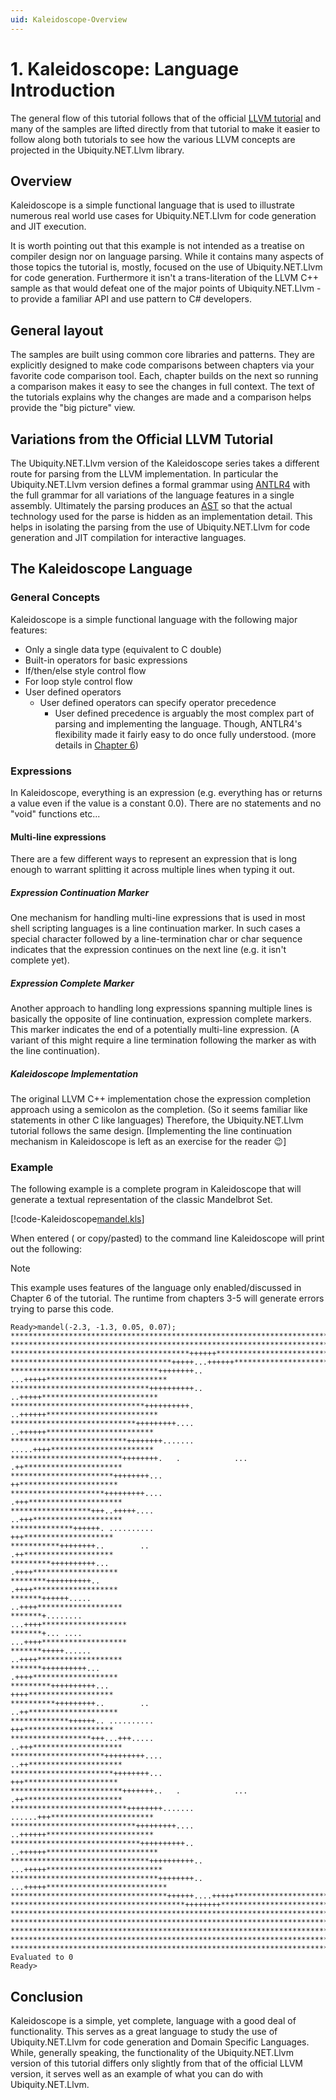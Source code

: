 ```yaml
---
uid: Kaleidoscope-Overview
---
```



# 1. Kaleidoscope: Language Introduction
The general flow of this tutorial follows that of the official
[LLVM tutorial](http://releases.llvm.org/6.0.1/docs/tutorial/LangImpl01.html)
and many of the samples are lifted directly from that tutorial to make it easier to follow
along both tutorials to see how the various LLVM concepts are projected in the Ubiquity.NET.Llvm library.

## Overview
Kaleidoscope is a simple functional language that is used to illustrate numerous real world
use cases for Ubiquity.NET.Llvm for code generation and JIT execution.

It is worth pointing out that this example is not intended as a treatise on compiler design nor
on language parsing. While it contains many aspects of those topics the tutorial is, mostly, focused
on the use of Ubiquity.NET.Llvm for code generation. Furthermore it isn't a trans-literation of the LLVM C++
sample as that would defeat one of the major points of Ubiquity.NET.Llvm - to provide a familiar API and
use pattern to C# developers.

## General layout
The samples are built using common core libraries and patterns. They are explicitly designed to
make code comparisons between chapters via your favorite code comparison tool. Each, chapter builds
on the next so running a comparison makes it easy to see the changes in full context. The text of
the tutorials explains why the changes are made and a comparison helps provide the "big picture"
view.

## Variations from the Official LLVM Tutorial
The Ubiquity.NET.Llvm version of the Kaleidoscope series takes a different route for parsing from the
LLVM implementation. In particular the Ubiquity.NET.Llvm version defines a formal grammar using
[ANTLR4](http://antlr.org) with the full grammar for all variations of the language features in
a single assembly. Ultimately the parsing produces an [AST](xref:Kaleidoscope-AST) so that the actual
technology used for the parse is hidden as an implementation detail. This helps in isolating the parsing
from the use of Ubiquity.NET.Llvm for code generation and JIT compilation for interactive languages.

## The Kaleidoscope Language
### General Concepts
Kaleidoscope is a simple functional language with the following major features:

* Only a single data type (equivalent to C double)
* Built-in operators for basic expressions
* If/then/else style control flow
* For loop style control flow
* User defined operators
  - User defined operators can specify operator precedence
    - User defined precedence is arguably the most complex part of parsing and implementing the language.
      Though, ANTLR4's flexibility made it fairly easy to do once fully understood. (more details in
      [Chapter 6](xref:Kaleidoscope-ch6))

### Expressions
In Kaleidoscope, everything is an expression (e.g. everything has or returns a value even if the value
is a constant 0.0). There are no statements and no "void" functions etc...

#### Multi-line expressions
There are a few different ways to represent an expression that is long enough to warrant splitting it across
multiple lines when typing it out.

##### Expression Continuation Marker
One mechanism for handling multi-line expressions that is used in most shell scripting languages is a line
continuation marker. In such cases a special character followed by a line-termination char or char sequence
indicates that the expression continues on the next line (e.g. it isn't complete yet).

##### Expression Complete Marker
Another approach to handling long expressions spanning multiple lines is basically the opposite of line
continuation, expression complete markers. This marker indicates the end of a potentially multi-line expression. (A variant
of this might require a line termination following the marker as with the line continuation).

##### Kaleidoscope Implementation
The original LLVM C++ implementation chose the expression completion approach using a semicolon as the completion.
(So it seems familiar like statements in other C like languages) Therefore, the Ubiquity.NET.Llvm tutorial follows the same
design. [Implementing the line continuation mechanism in Kaleidoscope is left as an exercise for the reader :wink:]

### Example
The following example is a complete program in Kaleidoscope that will generate a textual representation
of the classic Mandelbrot Set.

[!code-Kaleidoscope[mandel.kls](mandel.kls)]

When entered ( or copy/pasted) to the command line Kaleidoscope will print out the following:
>[!NOTE]
>This example uses features of the language only enabled/discussed in Chapter 6 of the tutorial.
>The runtime from chapters 3-5 will generate errors trying to parse this code.

```shell
Ready>mandel(-2.3, -1.3, 0.05, 0.07);
*******************************************************************************
*******************************************************************************
****************************************++++++*********************************
************************************+++++...++++++*****************************
*********************************++++++++.. ...+++++***************************
*******************************++++++++++..   ..+++++**************************
******************************++++++++++.     ..++++++*************************
****************************+++++++++....      ..++++++************************
**************************++++++++.......      .....++++***********************
*************************++++++++.   .            ... .++**********************
***********************++++++++...                     ++**********************
*********************+++++++++....                    .+++*********************
******************+++..+++++....                      ..+++********************
**************++++++. ..........                        +++********************
***********++++++++..        ..                         .++********************
*********++++++++++...                                 .++++*******************
********++++++++++..                                   .++++*******************
*******++++++.....                                    ..++++*******************
*******+........                                     ...++++*******************
*******+... ....                                     ...++++*******************
*******+++++......                                    ..++++*******************
*******++++++++++...                                   .++++*******************
*********++++++++++...                                  ++++*******************
**********+++++++++..        ..                        ..++********************
*************++++++.. ..........                        +++********************
******************+++...+++.....                      ..+++********************
*********************+++++++++....                    ..++*********************
***********************++++++++...                     +++*********************
*************************+++++++..   .            ... .++**********************
**************************++++++++.......      ......+++***********************
****************************+++++++++....      ..++++++************************
*****************************++++++++++..     ..++++++*************************
*******************************++++++++++..  ...+++++**************************
*********************************++++++++.. ...+++++***************************
***********************************++++++....+++++*****************************
***************************************++++++++********************************
*******************************************************************************
*******************************************************************************
*******************************************************************************
*******************************************************************************
*******************************************************************************
Evaluated to 0
Ready>
```

## Conclusion
Kaleidoscope is a simple, yet complete, language with a good deal of functionality. This serves as
a great language to study the use of Ubiquity.NET.Llvm for code generation and Domain Specific
Languages. While, generally speaking, the functionality of the Ubiquity.NET.Llvm version of this
tutorial differs only slightly from that of the official LLVM version, it serves well as an example
of what you can do with Ubiquity.NET.Llvm.
